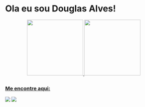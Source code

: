 # Ola eu sou Douglas Alves! 

<div align="center">
  <a href="https://github.com/rafaballerini">
  <img height="180em" src="https://github-readme-stats.vercel.app/api?username=DougAlves&show_icons=true&theme=gruvbox&include_all_commits=true&count_private=true"/>
  <img height="180em" src="https://github-readme-stats.vercel.app/api/top-langs/?username=DougAlves&layout=compact&langs_count=7&theme=gruvbox"/>
</div>

##

 ### Me encontre aqui:
<a href="https://www.linkedin.com/in/douglas-lima-dev/" target="_blank"><img src="https://img.shields.io/badge/Gmail-D14836?style=for-the-badge&logo=gmail&logoColor=white" target="_blank"></a>
<a href="mailto:douglas.felipelima17@gmail.com" target="_blank"><img src="https://img.shields.io/badge/LinkedIn-0077B5?style=for-the-badge&logo=linkedin&logoColor=white" target="_blank"></a>


<!---
DougAlves/DougAlves is a ✨ special ✨ repository because its `README.md` (this file) appears on your GitHub profile.
You can click the Preview link to take a look at your changes.
--->
